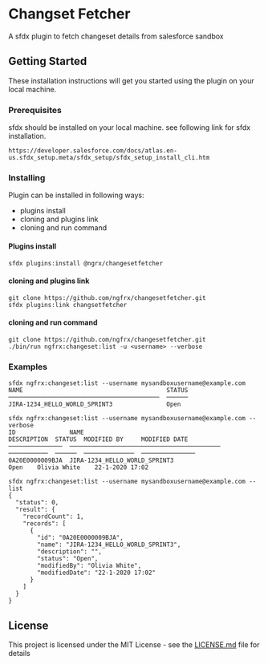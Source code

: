 # Changset Fetcher

A sfdx plugin to fetch changeset details from salesforce sandbox

## Getting Started

These installation instructions will get you started using the plugin on your local machine.

### Prerequisites

sfdx should be installed on your local machine. see following link for sfdx installation.
```
https://developer.salesforce.com/docs/atlas.en-us.sfdx_setup.meta/sfdx_setup/sfdx_setup_install_cli.htm
```

### Installing

Plugin can be installed in following ways: 
* plugins install
* cloning and plugins link
* cloning and run command

#### Plugins install

```
sfdx plugins:install @ngrx/changesetfetcher
```

#### cloning and plugins link
```
git clone https://github.com/ngfrx/changesetfetcher.git
sfdx plugins:link changsetfetcher
```

#### cloning and run command
```
git clone https://github.com/ngfrx/changesetfetcher.git
./bin/run ngfrx:changeset:list -u <username> --verbose
```

### Examples
```
sfdx ngfrx:changeset:list --username mysandboxusername@example.com
NAME                                        STATUS
──────────────────────────────────────────  ──────
JIRA-1234_HELLO_WORLD_SPRINT3               Open
```
```
sfdx ngfrx:changeset:list --username mysandboxusername@example.com --verbose
ID               NAME                                        DESCRIPTION  STATUS  MODIFIED BY     MODIFIED DATE
───────────────  ──────────────────────────────────────────  ───────────  ──────  ──────────────  ───────────────
0A20E0000009BJA  JIRA-1234_HELLO_WORLD_SPRINT3                            Open    Olivia White    22-1-2020 17:02
```

```
sfdx ngfrx:changeset:list --username mysandboxusername@example.com --list
{
  "status": 0,
  "result": {
    "recordCount": 1,
    "records": [
      {
        "id": "0A20E0000009BJA",
        "name": "JIRA-1234_HELLO_WORLD_SPRINT3",
        "description": "",
        "status": "Open",
        "modifiedBy": "Olivia White",
        "modifiedDate": "22-1-2020 17:02"
      }
    ]
  }
}
```






## License

This project is licensed under the MIT License - see the [LICENSE.md](LICENSE.md) file for details
